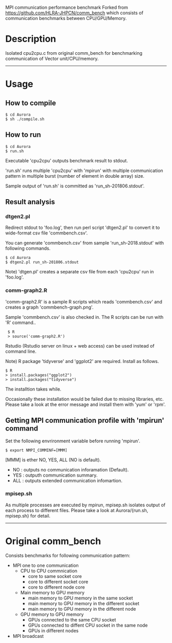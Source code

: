MPI communication performance benchmark
Forked from <https://github.com/HLRA-JHPCN/comm_bench>
 which consists of communication benchmarks between CPU/GPU/Memory.

# Description
Isolated cpu2cpu.c from original comm_bench for benchmarking communication of Vector unit/CPU/memory.

------
# Usage
## How to compile
```
$ cd Aurora
$ sh ./compile.sh
```

## How to run
```
$ cd Aurora
$ run.sh
```

Executable 'cpu2cpu' outputs benchmark result to stdout.  

'run.sh' runs multiple 'cpu2cpu' with 'mpirun' with multiple communication pattern
in multiple burst (number of element in double array) size.  

Sample output of 'run.sh' is committed as 'run_sh-201806.stdout'.  

## Result analysis

### dtgen2.pl

Redirect stdout to 'foo.log', then run perl script 'dtgen2.pl' to convert it to wide-format csv file 'commbench.csv'.

You can generate 'commbench.csv' from sample 'run_sh-2018.stdout' with following commands.

```
$ cd Aurora
$ dtgen2.pl run_sh-201806.stdout
```

Note) 'dtgen.pl' creates a separate csv file from each 'cpu2cpu' run in 'foo.log'.  
 
### comm-graph2.R
'comm-graph2.R' is a sample R scripts which reads 'commbench.csv' and creates a graph 'commbench-graph.png'.  

Sample 'commbench.csv' is also checked in. The R scripts can be run with 'R' command..

```
 $ R
 > source('comm-graph2.R')
```

Rstudio (Rstudio server on linux + web access) can be used instead of command line.  
  
  
Note) R package 'tidyverse' and 'ggplot2' are required. Install as follows.  
```
$ R
> install.packages("ggplot2")
> install.packages("tidyverse")
```

 The installtion takes while.
 
 Occasionally these installation would be failed due to missing libraries, etc. Please take a look at the error message and install them with 'yum' or 'rpm'.
 
## Getting MPI communication profile with 'mpirun' command

Set the following envrironment variable before running 'mpirun'.
```
$ export NMPI_COMMINF=[MMM]
```

\[MMM\] is ether NO, YES, ALL (NO is default).
   * NO  : outputs no communication inforamation (Default).
   * YES : outputh communication summary.
   * ALL : outputs extended communication infomartion.

### mpisep.sh
 As multiple processes are executed by mpirun, mpisep.sh isolates output of each process to different files.
 Please take a look at Aurora/{run.sh, mpisep.sh} for detail.


------
# Original comm_bench
Consists benchmarks for following communication pattern:

* MPI one to one communication
  * CPU to CPU commnication
     * core to same socket core
     * core to different socket core
     * core to different node core
  * Main memory to GPU memory
     * main memory to GPU memory in the same socket
     * main memory to GPU memory in the different socket
     * main memory to GPU memory in the different node
  * GPU memory to GPU memory
     * GPUs connected to the same CPU socket
     * GPUs connected to diffent CPU socket in the same node
     * GPUs in different nodes
* MPI broadcast
